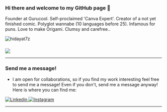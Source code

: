 

### Hi there and welcome to my GitHub page 👋

Founder at Gurucool. Self-proclaimed 'Canva Expert'. Creator of a not yet finished comic. Polyglot wannabe (10 languages before 25). Infamous for puns. Love to make Origami. Clumsy and carefree..

<p align="left"> <img src="https://komarev.com/ghpvc/?username=hidayat7z" alt="hidayat7z" /> </p>


### 

<img align="center" src="https://github-readme-stats.vercel.app/api?username=adilmeraj&count_private=true&title_color=FD9047&icon_color=FD9047&text_color=0C2233&custom_title=My+GitHub+Stats&show_icons=true" />

---

### Send me a message!

- I am open for collaborations, so if you find my work interesting feel free to send me a message! Even if you don't, send me a message anyway! Here is where you can find me:

<p>
 
   </a>
  <a href="https://www.linkedin.com/in/adil-meraj-46705b195/">
    <img alt="Linkedin" src="https://img.shields.io/badge/linkedin-0077B5?logo=linkedin&logoColor=white&style=for-the-badge" />
  </a>

  <a href="https://www.instagram.com/adilmeraj/">
    <img alt="Instagram" src="https://img.shields.io/badge/Instagram-E4405F?logo=instagram&logoColor=white&style=for-the-badge" />

 
</p>

---
